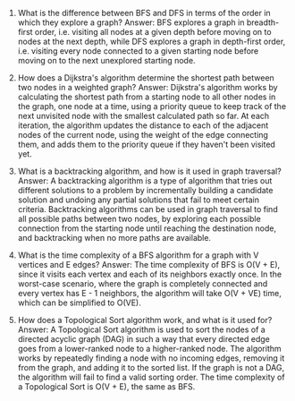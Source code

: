 

1. What is the difference between BFS and DFS in terms of the order in which they explore a graph?
Answer: BFS explores a graph in breadth-first order, i.e. visiting all nodes at a given depth before moving on to nodes at the next depth, while DFS explores a graph in depth-first order, i.e. visiting every node connected to a given starting node before moving on to the next unexplored starting node.

2. How does a Dijkstra's algorithm determine the shortest path between two nodes in a weighted graph?
Answer: Dijkstra's algorithm works by calculating the shortest path from a starting node to all other nodes in the graph, one node at a time, using a priority queue to keep track of the next unvisited node with the smallest calculated path so far. At each iteration, the algorithm updates the distance to each of the adjacent nodes of the current node, using the weight of the edge connecting them, and adds them to the priority queue if they haven't been visited yet.

3. What is a backtracking algorithm, and how is it used in graph traversal?
Answer: A backtracking algorithm is a type of algorithm that tries out different solutions to a problem by incrementally building a candidate solution and undoing any partial solutions that fail to meet certain criteria. Backtracking algorithms can be used in graph traversal to find all possible paths between two nodes, by exploring each possible connection from the starting node until reaching the destination node, and backtracking when no more paths are available.

4. What is the time complexity of a BFS algorithm for a graph with V vertices and E edges?
Answer: The time complexity of BFS is O(V + E), since it visits each vertex and each of its neighbors exactly once. In the worst-case scenario, where the graph is completely connected and every vertex has E - 1 neighbors, the algorithm will take O(V + VE) time, which can be simplified to O(VE).

5. How does a Topological Sort algorithm work, and what is it used for?
Answer: A Topological Sort algorithm is used to sort the nodes of a directed acyclic graph (DAG) in such a way that every directed edge goes from a lower-ranked node to a higher-ranked node. The algorithm works by repeatedly finding a node with no incoming edges, removing it from the graph, and adding it to the sorted list. If the graph is not a DAG, the algorithm will fail to find a valid sorting order. The time complexity of a Topological Sort is O(V + E), the same as BFS.